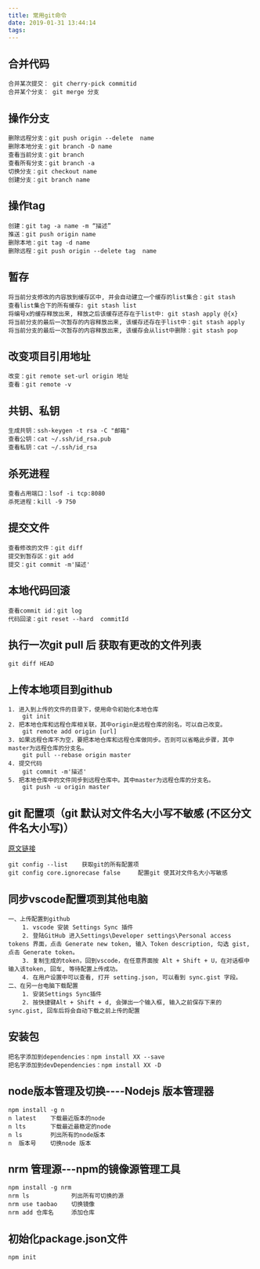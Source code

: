 ```yaml
---
title: 常用git命令
date: 2019-01-31 13:44:14
tags:
---
```

## 合并代码
    合并某次提交： git cherry-pick commitid
    合并某个分支： git merge 分支

## 操作分支
    删除远程分支：git push origin --delete  name
    删除本地分支：git branch -D name
    查看当前分支：git branch
    查看所有分支：git branch -a
    切换分支：git checkout name
    创建分支：git branch name

## 操作tag
    创建：git tag -a name -m “描述”
    推送：git push origin name
    删除本地：git tag -d name
    删除远程：git push origin --delete tag  name

## 暂存
    将当前分支修改的内容放到缓存区中, 并会自动建立一个缓存的list集合：git stash
    查看list集合下的所有缓存: git stash list
    将编号x的缓存释放出来, 释放之后该缓存还存在于list中: git stash apply @{x} 
    将当前分支的最后一次暂存的内容释放出来, 该缓存还存在于list中：git stash apply
    将当前分支的最后一次暂存的内容释放出来, 该缓存会从list中删除：git stash pop

## 改变项目引用地址
    改变：git remote set-url origin 地址
    查看：git remote -v

## 共钥、私钥
    生成共钥：ssh-keygen -t rsa -C "邮箱"
    查看公钥：cat ~/.ssh/id_rsa.pub
    查看私钥：cat ~/.ssh/id_rsa

## 杀死进程
    查看占用端口：lsof -i tcp:8080
    杀死进程：kill -9 750

## 提交文件
    查看修改的文件：git diff
    提交到暂存区：git add
    提交：git commit -m'描述'

## 本地代码回滚
    查看commit id：git log
    代码回滚：git reset --hard  commitId

## 执行一次git pull 后 获取有更改的文件列表
    git diff HEAD

## 上传本地项目到github
    1. 进入到上传的文件的目录下，使用命令初始化本地仓库
        git init
    2. 把本地仓库和远程仓库相关联，其中origin是远程仓库的别名，可以自己改变。
        git remote add origin [url]
    3. 如果远程仓库不为空，要把本地仓库和远程仓库做同步。否则可以省略此步骤，其中master为远程仓库的分支名。
        git pull --rebase origin master
    4. 提交代码
        git commit -m'描述'
    5. 把本地仓库中的文件同步到远程仓库中。其中master为远程仓库的分支名。
        git push -u origin master

## git 配置项（git 默认对文件名大小写不敏感 (不区分文件名大小写)）
[原文链接](https://www.worldhello.net/gotgit/08-git-misc/030-case-insensitive.html)

    git config --list    获取git的所有配置项
    git config core.ignorecase false     配置git 使其对文件名大小写敏感

## 同步vscode配置项到其他电脑
    一、上传配置到github
        1. vscode 安装 Settings Sync 插件
        2. 登陆GitHub 进入Settings\Developer settings\Personal access tokens 界面，点击 Generate new token, 输入 Token description, 勾选 gist, 点击 Generate token。
        3. 复制生成的token，回到vscode，在任意界面按 Alt + Shift + U，在对话框中输入该token, 回车, 等待配置上传成功。
        4. 在用户设置中可以查看, 打开 setting.json, 可以看到 sync.gist 字段。
    二、在另一台电脑下载配置
        1. 安装Settings Sync插件
        2. 按快捷键Alt + Shift + d, 会弹出一个输入框, 输入之前保存下来的 sync.gist, 回车后将会自动下载之前上传的配置
   
## 安装包
    把名字添加到dependencies：npm install XX --save
    把名字添加到devDependencies：npm install XX -D

## node版本管理及切换----Nodejs 版本管理器
    npm install -g n
    n latest    下载最近版本的node
    n lts       下载最近最稳定的node
    n ls        列出所有的node版本
    n  版本号    切换node 版本

## nrm 管理源---npm的镜像源管理工具
    npm install -g nrm
    nrm ls            列出所有可切换的源
    nrm use taobao    切换镜像
    nrm add 仓库名     添加仓库

## 初始化package.json文件
    npm init
